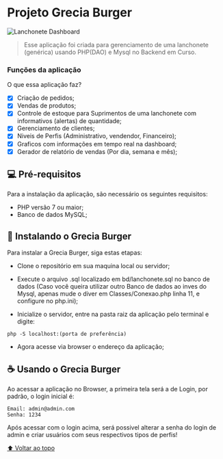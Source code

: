 # Projeto Grecia Burger


<img src="https://drive.google.com/file/d/1IMcN5jxzcQBT88wHuRfOymsmiLEDns0p/view?usp=share_link" alt="Lanchonete Dashboard">

> Esse aplicação foi criada para gerenciamento de uma lanchonete (genérica) usando PHP(DAO) e Mysql no Backend em Curso.

### Funções da aplicação

O que essa aplicação faz?

- [x] Criação de pedidos;
- [x] Vendas de produtos;
- [x] Controle de estoque para Suprimentos de uma lanchonete com informativos (alertas) de quantidade;
- [x] Gerenciamento de clientes;
- [x] Niveis de Perfis (Administrativo, vendendor, Financeiro);
- [x] Graficos com informações em tempo real na dashboard;
- [x] Gerador de relatório de vendas (Por dia, semana e mês);

## 💻 Pré-requisitos

Para a instalação da aplicação, são necessário os seguintes requisitos:

* PHP versão 7 ou maior;
* Banco de dados MySQL;

## 🚀 Instalando o Grecia Burger

Para instalar a Grecia Burger, siga estas etapas:

- Clone o repositório em sua maquina local ou servidor;

- Execute o arquivo .sql localizado em bd/lanchonete.sql no banco de dados (Caso você queira utilizar outro Banco de dados ao inves do Mysql, apenas mude o diver em Classes/Conexao.php linha 11, e configure no php.ini);

- Inicialize o servidor, entre na pasta raiz da aplicação pelo terminal e digite:

```
php -S localhost:(porta de preferência)
```

- Agora acesse via browser o endereço da aplicação;

## ☕ Usando o Grecia Burger

Ao acessar a aplicação no Browser, a primeira tela será a de Login, por padrão, o login inicial é:

```
Email: admin@admin.com
Senha: 1234
```

Após acessar com o login acima, será possivel alterar a senha do login de admin e criar usuários com seus respectivos tipos de perfis!



[⬆ Voltar ao topo](#grecia-burger)<br>
